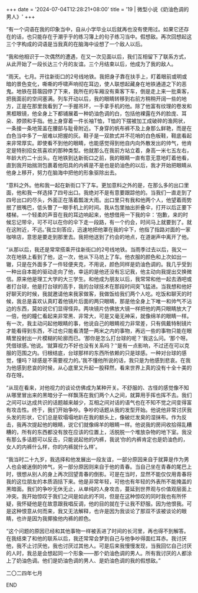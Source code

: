 +++
date = '2024-07-04T12:28:21+08:00'
title = '19 | 微型小说《奶油色调的男人》'
+++

“有一个词语在我的印象当中，自从小学毕业以后就再也没有使用过。如果它还存在的话，也只能存在于潮乎乎的练习簿上的句子练习当中。假想敌。再次回想起这三个字构成的词语是当我真的在脑海中设想了一个敌人以后。

“我和他相识于一次偶然的遭遇，在又一次见面以后，我们互相留下了联系方式，从此开始了一段长达三个月的友谊。三个月结束以后，他成为了我的敌人。

“雨天。七月。开往新街口的2号线地铁。我把身子靠在扶手上，盯着眼前或明或暗的景色变化，嘶嘶的呼啸声响彻在耳边，使人联想起藏身在地铁通道之下的恶鬼。地铁在苜蓿园停了下来，我所在的车厢没有乘客下车，倒是走上来一批乘客，把我面前的空间塞满。列车开动以后，我的眼睛转移到右前方稍稍开阔一些的地方，正是在那里我看到了一手握吊环，一手拿手机的他。除了他富有纹理的卷发和黑框眼镜，他全身上下都铺展着一种奶油色调的白，包括他裸露在外的脸庞、耳朵、脖颈和手指。他上身穿着一件长袖T恤，T恤的下摆被加工成破碎的渔网状，一条接一条地笼盖在腰部与耻骨附近。下身穿的帆布裤不及上身那么鲜艳，而是在白色当中多了一层难以把握的灰。鞋子是一双款式并不花哨的白色板鞋，鞋底看起来非常厚实。即使看不到他的眼睛，也能感觉得到他自内向外散发出的帅气，他肯定是特别招女孩喜欢的那种类型。他就那么在我前方站立着，身高一米七五左右，年龄大约二十出头。在地铁到达新街口之前，我的眼睛一直有意无意地盯着他看，直到我开始揣测包裹着他阳具的内裤是不是也是奶油色的以后，我才开始把眼睛从他身上移开，努力在脑海中把他的形象驱除出去。

“意料之外。他和我一起在新街口下了车。更加意料之外的是，在那么多的出口里面，他和我一样选择了四号出口。我绝对不是有意要跟踪他的。当我们一直走到了四号出口的尽头，外面正在落着瓢泼大雨。出口里只有我和他两个人，他望着雨势抿了抿嘴巴，低头瞥了一眼手机上的时间。我从包里抽出折叠伞，打开以后正要下楼梯，一个轻柔的声音在我的耳边响起来，他想借用一下我的伞：‘抱歉，来的时候忘记带伞，可不可以在你的伞下走一段路，有一个约会，时间马上就要到了。就在这附近，不远。’我立刻答应，迅速地把他罩在我的伞下，他指了指路对面的一家咖啡店，意思是要走到那里去。我把他送到了约会的地点，在道谢声中离开了他。

“从那以后，我还是常常搭乘开往新街口的2号线地铁。当雨季过去以后，我又一次在地铁上看到了他，这一次，他从下马坊上了车。他衣服的颜色和上次如出一辙，只是在外面多了一件轻便夹克，不用说，颜色同样是奶油色调的。我几乎受到一种出自本能的驱动走向了他，幸运的是他还没有忘记我，他主动向我提出交换微信。原来他是理工大学的大三学生。和他成为朋友以后，我常常和他一起去酒吧或者打台球，他是打台球的高手，我的台球技术在那段时间突飞猛进。当我想和他好好聊天的时候，我就邀请他来我家做客，我做饭给我们两个人吃。吃饭和聊天的时候，我总是喜欢认真盯着他镜片后面的两只眼睛，那是他全身上下唯一和帅气不沾边的东西，莫如说它们显得怪异。两块镜片仿佛放大镜一样把他的两只眼睛放大了一倍，他的瞳仁看起来非常黑、非常大，可是又毫无神采，就像绵羊的眼睛一样。有一次，我主动问起他眼睛的事，他说自己的眼睛视力非常差，只有佩戴特制镜片才能看得到东西，不过也只能看清楚一两米之内的事物，再远一些的事物只能在眼睛里投射出一片模糊的轮廓而已。‘那你是怎么打台球的呢？’我这么问。‘那个呀。凭借球感。’他说。‘就算视力不好也没有关系吗？’‘是有一点影响，不过还在可以克服的范围之内。归根结底，台球那样的东西所依赖的只是球感。一种对台球的感觉，懂吗？球感是不需要视力的。’我不懂他所说的话，我只是为他感到悲哀。在我为他感到悲哀的时候，从心底里又升起一股释然，看来世界上真的没有十全十美的存在呀。

“从现在看来，对他视力的谈论仿佛成为某种开关。不舒服的、古怪的感觉像不知从哪里冒出来的黑暗分子一样飘荡在我们两个人之间，就算用手挥也挥不去。我们之间可以达成共识的话题越来越少，互相之间对话的语气也在不知不觉之间变得富有攻击性。终于，我们开始争吵。争吵的话题从我的发型开始。他说他非常讨厌我头发的形状，它们总是软塌塌地趴在我的额头上，像破烂发臭的湿抹布。作为反击，我再次提起他的眼睛，说它们就像绵羊的眼睛一样。他说我的房间收拾得乱糟糟的，所有的东西都没有放在应该的位置上，活脱脱一个堆放杂物的地下室。我没有那么多话题可以反击，只能说起他的内裤，我说‘你的内裤肯定也是奶油色的，女人的内裤什么样，你的内裤就什么样’。

“我当时二十九岁，我选择和他发展出一段友谊，一部分原因来自于就算是作为男人也会被迷倒的帅气，另一部分原因则来自于他的青春。当自己坐在青春的尾巴上时，很想从别人的身上再次回望青春的倒影。可是在当时，显然不能仅仅用青春将我的这位朋友的本质涵括下来。他是非常年轻，可他也有年轻的外表所不能掩盖的黑暗面。我们的争吵无休无止，从单纯的人身攻击，蔓延到世界观与价值观层面上冲突。我开始惊叹于我们之间是如此的不同，但是在这种惊叹的同时我也有所怀疑，我怀疑他是在故意跟我唱反调，他的目的就在于让我不舒服。因为他恨我。可是这种恨意从何而来，我又无法解释，也许是因为我谈论了那双不该被谈论的眼睛，也许是因为我揶揄他内裤的颜色。

“这个问题的原因已经和其他事物一样被丢进了时间的长河里，再也得不到解答。在我结束了和他的联系以后，我还常常会梦到自己与他争吵得面红耳赤。我讨厌他，我不止讨厌他，我也讨厌过其他人。可是后来我慢慢发现，当我回忆自己讨厌的人时，我总是会想起同一个形象——那个奶油色调的男人。所有我讨厌的人都涂上了奶油色调。他们是奶油色调的男人、是奶油色调的我的假想敌。”

二〇二四年七月

END



